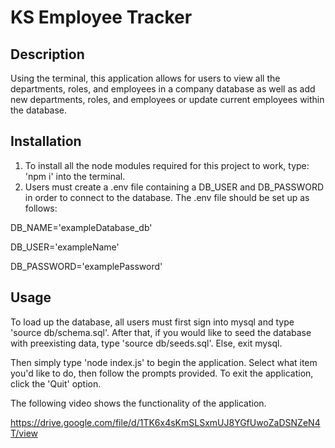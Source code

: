 # KS Employee Tracker

## Description

Using the terminal, this application allows for users to view all the departments, roles, and employees in a company database as well as add new departments, roles, and employees or update current employees within the database.

## Installation

1. To install all the node modules required for this project to work, type: 'npm i' into the terminal. 
2. Users must create a .env file containing a DB_USER and DB_PASSWORD in order to connect to the database. The .env file should be set up as follows:

DB_NAME='exampleDatabase_db'

DB_USER='exampleName'

DB_PASSWORD='examplePassword'

## Usage

To load up the database, all users must first sign into mysql and type 'source db/schema.sql'. After that, if you would like to seed the database with preexisting data, type 'source db/seeds.sql'. Else, exit mysql.

Then simply type 'node index.js' to begin the application. Select what item you'd like to do, then follow the prompts provided. To exit the application, click the 'Quit' option.

The following video shows the functionality of the application.

https://drive.google.com/file/d/1TK6x4sKmSLSxmUJ8YGfUwoZaDSNZeN4T/view